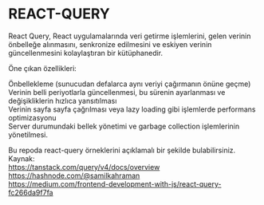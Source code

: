 # REACT-QUERY

React Query, React uygulamalarında veri getirme işlemlerini, gelen verinin önbelleğe alınmasını, senkronize edilmesini ve eskiyen verinin güncellenmesini kolaylaştıran bir kütüphanedir. <br/>

Öne çıkan özellikleri: <br/>

Önbellekleme (sunucudan defalarca aynı veriyi çağırmanın önüne geçme) <br/>
Verinin belli periyotlarla güncellenmesi, bu sürenin ayarlanması ve değişikliklerin hızlıca yansıtılması<br/>
Verinin sayfa sayfa çağrılması veya lazy loading gibi işlemlerde performans optimizasyonu<br/>
Server durumundaki bellek yönetimi ve garbage collection işlemlerinin yönetilmesi.<br/>

Bu repoda react-query örneklerini açıklamalı bir şekilde bulabilirsiniz. <br/>
Kaynak: <br/>
https://tanstack.com/query/v4/docs/overview <br/>
https://hashnode.com/@samilkahraman <br/>
https://medium.com/frontend-development-with-js/react-query-fc266da9f7fa
